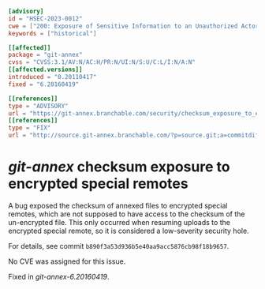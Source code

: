 ```toml
[advisory]
id = "HSEC-2023-0012"
cwe = ["200: Exposure of Sensitive Information to an Unauthorized Actor"]
keywords = ["historical"]

[[affected]]
package = "git-annex"
cvss = "CVSS:3.1/AV:N/AC:H/PR:N/UI:N/S:U/C:L/I:N/A:N"
[[affected.versions]]
introduced = "0.20110417"
fixed = "6.20160419"

[[references]]
type = "ADVISORY"
url = "https://git-annex.branchable.com/security/checksum_exposure_to_encrypted_special_remotes/"
[[references]]
type = "FIX"
url = "http://source.git-annex.branchable.com/?p=source.git;a=commitdiff;h=b890f3a53d936b5e40aa9acc5876cb98f18b9657"
```

# *git-annex* checksum exposure to encrypted special remotes

A bug exposed the checksum of annexed files to encrypted special
remotes, which are not supposed to have access to the checksum of
the un-encrypted file.  This only occurred when resuming uploads to
the encrypted special remote, so it is considered a low-severity
security hole.

For details, see commit `b890f3a53d936b5e40aa9acc5876cb98f18b9657`.

No CVE was assigned for this issue.

Fixed in *git-annex-6.20160419*.
